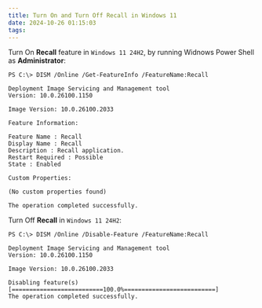 ```yaml
---
title: Turn On and Turn Off Recall in Windows 11
date: 2024-10-26 01:15:03
tags:
---
```


Turn On **Recall** feature in `Windows 11 24H2`, by running Widnows Power Shell as **Administrator**:

```
PS C:\> DISM /Online /Get-FeatureInfo /FeatureName:Recall

Deployment Image Servicing and Management tool
Version: 10.0.26100.1150

Image Version: 10.0.26100.2033

Feature Information:

Feature Name : Recall
Display Name : Recall
Description : Recall application.
Restart Required : Possible
State : Enabled

Custom Properties:

(No custom properties found)

The operation completed successfully.
```

Turn Off **Recall** in `Windows 11 24H2`:


```
PS C:\> DISM /Online /Disable-Feature /FeatureName:Recall

Deployment Image Servicing and Management tool
Version: 10.0.26100.1150

Image Version: 10.0.26100.2033

Disabling feature(s)
[==========================100.0%==========================]
The operation completed successfully.
```
